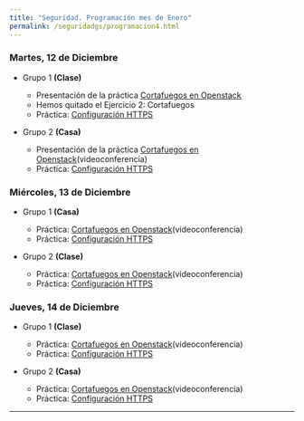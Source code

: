 ```yaml
---
title: "Seguridad. Programación mes de Enero"
permalink: /seguridadgs/programacion4.html
---
```


### Martes, 12 de Diciembre

* Grupo 1 **(Clase)**

    * Presentación de la práctica [Cortafuegos en Openstack](https://dit.gonzalonazareno.org/redmine/projects/asir2/wiki/Cortafuegos)
    * Hemos quitado el Ejercicio 2: Cortafuegos
    * Práctica: [Configuración HTTPS](https://dit.gonzalonazareno.org/redmine/projects/asir2/wiki/Configuraci%C3%B3n_HTTPS) 

* Grupo 2 **(Casa)**

    * Presentación de la práctica [Cortafuegos en Openstack](https://dit.gonzalonazareno.org/redmine/projects/asir2/wiki/Cortafuegos)(videoconferencia)
    * Práctica: [Configuración HTTPS](https://dit.gonzalonazareno.org/redmine/projects/asir2/wiki/Configuraci%C3%B3n_HTTPS) 
    

### Miércoles, 13 de Diciembre

* Grupo 1 **(Casa)**

    * Práctica: [Cortafuegos en Openstack](https://dit.gonzalonazareno.org/redmine/projects/asir2/wiki/Cortafuegos)(videoconferencia)
    * Práctica: [Configuración HTTPS](https://dit.gonzalonazareno.org/redmine/projects/asir2/wiki/Configuraci%C3%B3n_HTTPS) 

* Grupo 2 **(Clase)**

    * Práctica: [Cortafuegos en Openstack](https://dit.gonzalonazareno.org/redmine/projects/asir2/wiki/Cortafuegos)(videoconferencia)
    * Práctica: [Configuración HTTPS](https://dit.gonzalonazareno.org/redmine/projects/asir2/wiki/Configuraci%C3%B3n_HTTPS) 

### Jueves, 14 de Diciembre

* Grupo 1 **(Clase)**

    * Práctica: [Cortafuegos en Openstack](https://dit.gonzalonazareno.org/redmine/projects/asir2/wiki/Cortafuegos)(videoconferencia)
    * Práctica: [Configuración HTTPS](https://dit.gonzalonazareno.org/redmine/projects/asir2/wiki/Configuraci%C3%B3n_HTTPS) 

* Grupo 2 **(Casa)**

    * Práctica: [Cortafuegos en Openstack](https://dit.gonzalonazareno.org/redmine/projects/asir2/wiki/Cortafuegos)(videoconferencia)
    * Práctica: [Configuración HTTPS](https://dit.gonzalonazareno.org/redmine/projects/asir2/wiki/Configuraci%C3%B3n_HTTPS) 

- - -